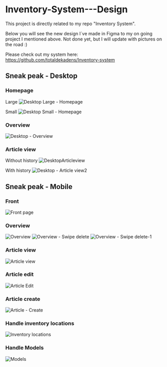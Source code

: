 # Inventory-System---Design
This project is directly related to my repo "Inventory System". 

Below you will see the new design I´ve made in Figma to my on going project I mentioned above. Not done yet, but I will update with pictures on the road :) 

Please check out my system here: https://github.com/totaldekadens/Inventory-system

## Sneak peak - Desktop

### Homepage

Large
![Desktop Large - Homepage](https://github.com/totaldekadens/Inventory-System---Design/assets/90898648/204fa23a-79b4-4fd2-ba5a-21e4737c1c16)

Small
![Desktop Small - Homepage](https://github.com/totaldekadens/Inventory-System---Design/assets/90898648/61d0a6b8-6feb-4945-a8a0-478f597fc621)


### Overview
![Desktop - Overview](https://github.com/totaldekadens/Inventory-System---Design/assets/90898648/2b4bbf8c-c379-4893-909b-a5d74687f70b)

### Article view

Without history
![DesktopArticleview](https://github.com/totaldekadens/Inventory-System---Design/assets/90898648/e01e6c15-7e7b-41f1-862d-126a26292d14)

With history
![Desktop - Article view2](https://github.com/totaldekadens/Inventory-System---Design/assets/90898648/7a93beea-efbc-407c-9f12-0da69694d579)







## Sneak peak - Mobile

### Front
![Front page](https://github.com/totaldekadens/Inventory-System---Design/assets/90898648/13dbabbb-f119-4b93-9193-c1f2d54796b3)

### Overview

![Overview](https://github.com/totaldekadens/Inventory-System---Design/assets/90898648/9e017371-8607-42ba-9e7b-7a59d079c919)
![Overview - Swipe delete](https://github.com/totaldekadens/Inventory-System---Design/assets/90898648/93bb5361-b490-4676-8d80-d38a9ee4dd38)
![Overview - Swipe delete-1](https://github.com/totaldekadens/Inventory-System---Design/assets/90898648/7d97b91a-1c97-48ab-9680-a898a83a3bf4)




### Article view
![Article view](https://github.com/totaldekadens/Inventory-System---Design/assets/90898648/cd3928c1-149f-4284-968f-1922b58a980d)


### Article edit
![Article Edit](https://github.com/totaldekadens/Inventory-System---Design/assets/90898648/9e0f42ac-2909-4ed1-a7c0-3417a6d950d6)


### Article create
![Article - Create](https://github.com/totaldekadens/Inventory-System---Design/assets/90898648/b9bcbd94-0da9-4b06-a242-ad0f2321524f)


### Handle inventory locations
![Inventory locations](https://github.com/totaldekadens/Inventory-System---Design/assets/90898648/ea7a8bff-581c-4123-9833-adf79b4c68e5)

### Handle Models
![Models](https://github.com/totaldekadens/Inventory-System---Design/assets/90898648/90f10c39-9d76-49fc-976c-917d45bd8ad0)














